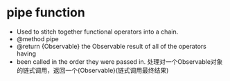# pipe function 
* Used to stitch together functional operators into a chain.
* @method pipe
* @return {Observable} the Observable result of all of the operators having
* been called in the order they were passed in.
处理对一个Observable对象的链式调用，返回一个{Observable}(链式调用最终结果)
